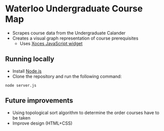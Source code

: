 # Waterloo Undergraduate Course Map

- Scrapes course data from the Undergraduate Calander
- Creates a visual graph representation of course prerequisites
  - Uses [Xoces JavaScript widget](https://github.com/wombats-writing-code/xoces)

## Running locally

- Install [Node.js](https://nodejs.org/en)
- Clone the repository and run the following command:

```
node server.js
```

## Future improvements

- Using topological sort algorithm to determine the order courses have to be taken
- Improve design (HTML+CSS)